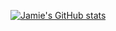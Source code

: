 [![Jamie's GitHub stats](https://github-readme-stats.vercel.app/api?username=jestill&count_private=true)](https://github.com/anuraghazra/github-readme-stats)

